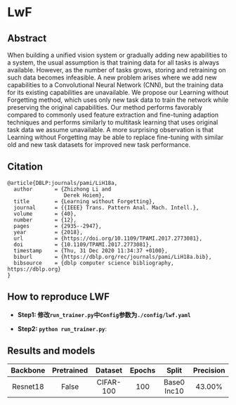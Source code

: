 # LwF

## Abstract

When building a unified vision system or gradually adding new apabilities to a system, the usual assumption is that training data for all tasks is always available. However, as the number of tasks grows, storing and retraining on such data becomes infeasible. A new problem arises where we add new capabilities to a Convolutional Neural Network (CNN), but the training data for its existing capabilities are unavailable. We propose our Learning without Forgetting method, which uses only new task data to train the network while preserving the original capabilities. Our method performs favorably compared to commonly used feature extraction and fine-tuning adaption techniques and performs similarly to multitask learning that uses original task data we assume unavailable. A more surprising observation is that Learning without Forgetting may be able to replace fine-tuning with similar old and new task datasets for improved new task performance.

## Citation

```
@article{DBLP:journals/pami/LiH18a,
  author       = {Zhizhong Li and
                  Derek Hoiem},
  title        = {Learning without Forgetting},
  journal      = {{IEEE} Trans. Pattern Anal. Mach. Intell.},
  volume       = {40},
  number       = {12},
  pages        = {2935--2947},
  year         = {2018},
  url          = {https://doi.org/10.1109/TPAMI.2017.2773081},
  doi          = {10.1109/TPAMI.2017.2773081},
  timestamp    = {Thu, 31 Dec 2020 11:34:37 +0100},
  biburl       = {https://dblp.org/rec/journals/pami/LiH18a.bib},
  bibsource    = {dblp computer science bibliography, https://dblp.org}
}
```

## How to reproduce LWF

- **Step1: 修改`run_trainer.py`中`Config`参数为`./config/lwf.yaml`**

- **Step2: ```python run_trainer.py```**:

## Results and models

| Backbone | Pretrained |  Dataset  | Epochs |    Split    | Precision |
| :------: | :--------: | :-------: | :----: | :---------: | :-------: |
| Resnet18 |   False    | CIFAR-100 |  100   | Base0 Inc10 |  43.00%   |


